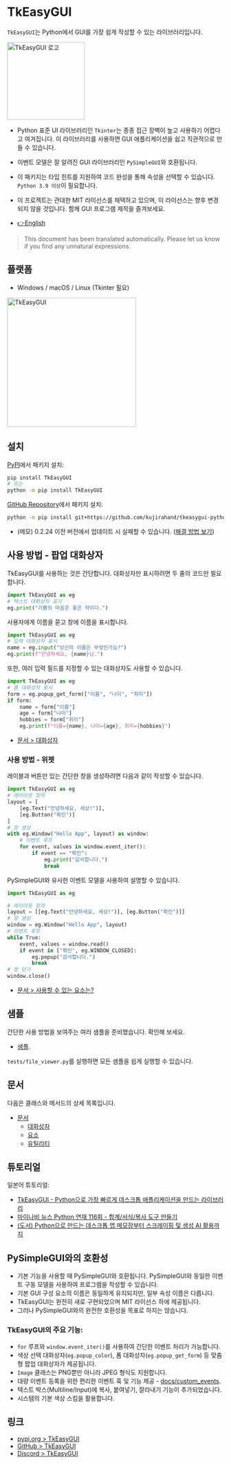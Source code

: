 # TkEasyGUI

`TkEasyGUI`는 Python에서 GUI를 가장 쉽게 작성할 수 있는 라이브러리입니다.

<img src="https://github.com/kujirahand/tkeasygui-python/raw/main/docs/image/logo-button.jpg" width="180" alt="TkEasyGUI 로고">

- Python 표준 UI 라이브러리인 `Tkinter`는 종종 접근 장벽이 높고 사용하기 어렵다고 여겨집니다. 이 라이브러리를 사용하면 GUI 애플리케이션을 쉽고 직관적으로 만들 수 있습니다.
- 이벤트 모델은 잘 알려진 GUI 라이브러리인 `PySimpleGUI`와 호환됩니다.
- 이 패키지는 타입 힌트를 지원하여 코드 완성을 통해 속성을 선택할 수 있습니다. `Python 3.9 이상`이 필요합니다.
- 이 프로젝트는 관대한 MIT 라이선스를 채택하고 있으며, 이 라이선스는 향후 변경되지 않을 것입니다. 함께 GUI 프로그램 제작을 즐겨보세요.

- [👉English](https://github.com/kujirahand/tkeasygui-python/blob/main/README.md)

> This document has been translated automatically. Please let us know if you find any unnatural expressions.

## 플랫폼

- Windows / macOS / Linux (Tkinter 필요)

<img src="https://github.com/kujirahand/tkeasygui-python/raw/main/docs/image/tkeasygui-shot640.jpg" width="300" alt="TkEasyGUI">

## 설치

[PyPI](https://pypi.org/project/TkEasyGUI/)에서 패키지 설치:

```sh
pip install TkEasyGUI
# 또는
python -m pip install TkEasyGUI
```

[GitHub Repository](https://github.com/kujirahand/tkeasygui-python)에서 패키지 설치:

```sh
python -m pip install git+https://github.com/kujirahand/tkeasygui-python
```

- (메모) 0.2.24 이전 버전에서 업데이트 시 실패할 수 있습니다. ([해결 방법 보기](https://github.com/kujirahand/tkeasygui-python/blob/main/docs/installation_trouble.md))

## 사용 방법 - 팝업 대화상자

TkEasyGUI를 사용하는 것은 간단합니다. 대화상자만 표시하려면 두 줄의 코드만 필요합니다.

```py
import TkEasyGUI as eg
# 텍스트 대화상자 표시
eg.print("기쁨의 마음은 좋은 약이다.")
```

사용자에게 이름을 묻고 창에 이름을 표시합니다.

```py
import TkEasyGUI as eg
# 입력 대화상자 표시
name = eg.input("당신의 이름은 무엇인가요?")
eg.print(f"안녕하세요, {name}님.")
```

또한, 여러 입력 필드를 지정할 수 있는 대화상자도 사용할 수 있습니다.

```py
import TkEasyGUI as eg
# 폼 대화상자 표시
form = eg.popup_get_form(["이름", "나이", "취미"])
if form:
    name = form["이름"]
    age = form["나이"]
    hobbies = form["취미"]
    eg.print(f"이름={name}, 나이={age}, 취미={hobbies}")
```

- [문서 > 대화상자](https://github.com/kujirahand/tkeasygui-python/blob/main/docs/TkEasyGUI/dialogs-py.md)


### 사용 방법 - 위젯

레이블과 버튼만 있는 간단한 창을 생성하려면 다음과 같이 작성할 수 있습니다.

```py
import TkEasyGUI as eg
# 레이아웃 정의
layout = [
    [eg.Text("안녕하세요, 세상!")],
    [eg.Button("확인")]
]
# 창 생성
with eg.Window("Hello App", layout) as window:
    # 이벤트 루프
    for event, values in window.event_iter():
        if event == "확인":
            eg.print("감사합니다.")
            break
```

PySimpleGUI와 유사한 이벤트 모델을 사용하여 설명할 수 있습니다.

```py
import TkEasyGUI as eg

# 레이아웃 정의
layout = [[eg.Text("안녕하세요, 세상!")], [eg.Button("확인")]]
# 창 생성
window = eg.Window("Hello App", layout)
# 이벤트 루프
while True:
    event, values = window.read()
    if event in ["확인", eg.WINDOW_CLOSED]:
        eg.popup("감사합니다.")
        break
# 창 닫기
window.close()
```

- [문서 > 사용할 수 있는 요소는?](https://github.com/kujirahand/tkeasygui-python/blob/main/docs/README.md#tkeasygui-elements-list)

## 샘플

간단한 사용 방법을 보여주는 여러 샘플을 준비했습니다. 확인해 보세요.

- [샘플](https://github.com/kujirahand/tkeasygui-python/tree/main/tests).

`tests/file_viewer.py`를 실행하면 모든 샘플을 쉽게 실행할 수 있습니다.

## 문서

다음은 클래스와 메서드의 상세 목록입니다.

- [문서](https://github.com/kujirahand/tkeasygui-python/tree/main/docs)
  - [대화상자](https://github.com/kujirahand/tkeasygui-python/blob/main/docs/TkEasyGUI/dialogs-py.md)
  - [요소](https://github.com/kujirahand/tkeasygui-python/blob/main/docs/TkEasyGUI/widgets-py.md)
  - [유틸리티](https://github.com/kujirahand/tkeasygui-python/blob/main/docs/TkEasyGUI/utils-py.md)

## 튜토리얼

일본어 튜토리얼:

- [TkEasyGUI - Python으로 가장 빠르게 데스크톱 애플리케이션을 만드는 라이브러리](https://note.com/kujirahand/n/n33a2df3aa3e5)
- [마이나비 뉴스 Python 연재 116회 - 합계/서식/복사 도구 만들기](https://news.mynavi.jp/techplus/article/zeropython-116/)
- [(도서) Python으로 만드는 데스크톱 앱 메모장부터 스크레이핑 및 생성 AI 활용까지](https://amzn.to/45R2NSH)

## PySimpleGUI와의 호환성

- 기본 기능을 사용할 때 PySimpleGUI와 호환됩니다. PySimpleGUI와 동일한 이벤트 구동 모델을 사용하여 프로그램을 작성할 수 있습니다.  
- 기본 GUI 구성 요소의 이름은 동일하게 유지되지만, 일부 속성 이름은 다릅니다.  
- TkEasyGUI는 완전히 새로 구현되었으며 MIT 라이선스 하에 제공됩니다.
- 그러나 PySimpleGUI와의 완전한 호환성을 목표로 하지는 않습니다.

### TkEasyGUI의 주요 기능:

- `for` 루프와 `window.event_iter()`를 사용하여 간단한 이벤트 처리가 가능합니다.
- 색상 선택 대화상자(`eg.popup_color`), 폼 대화상자(`eg.popup_get_form`) 등 맞춤형 팝업 대화상자가 제공됩니다.
- `Image` 클래스는 PNG뿐만 아니라 JPEG 형식도 지원합니다.
- 대량 이벤트 등록을 위한 편리한 이벤트 훅 및 기능 제공 - [docs/custom_events](docs/custom_events.md).
- 텍스트 박스(Multiline/Input)에 복사, 붙여넣기, 잘라내기 기능이 추가되었습니다.
- 시스템의 기본 색상 스킴을 활용합니다.

## 링크

- [pypi.org > TkEasyGUI](https://pypi.org/project/tkeasygui/)
- [GitHub > TkEasyGUI](https://github.com/kujirahand/tkeasygui-python/)
- [Discord > TkEasyGUI](https://discord.gg/NX8WEQd42S)
